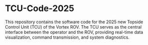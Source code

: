 # TCU-Code-2025
This repository contains the software code for the 2025 new Topside Control Unit (TCU) of the Vortex ROV. The TCU serves as the central interface between the operator and the ROV, providing real-time data visualization, command transmission, and system diagnostics.
